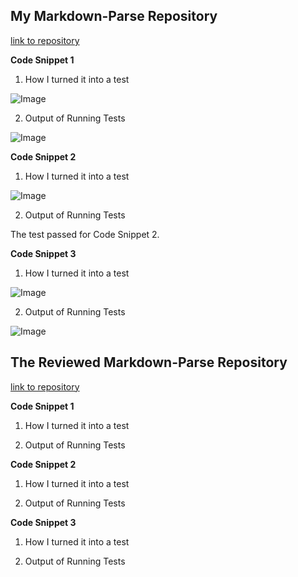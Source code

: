 ## My Markdown-Parse Repository

[link to repository](https://github.com/nseyoum/CSE15L-Platypus)

**Code Snippet 1**

1. How I turned it into a test

![Image](snippet1.png)

2. Output of Running Tests

![Image](snippetfail1.png)

**Code Snippet 2**

1. How I turned it into a test

![Image](snippet2.png)

2. Output of Running Tests

The test passed for Code Snippet 2.

**Code Snippet 3**

1. How I turned it into a test

![Image](snippet3.png)

2. Output of Running Tests

![Image](snippetfail2.png)


## The Reviewed Markdown-Parse Repository

[link to repository](https://github.com/ezhou413/markdown-parse)

**Code Snippet 1**

1. How I turned it into a test



2. Output of Running Tests



**Code Snippet 2**

1. How I turned it into a test



2. Output of Running Tests



**Code Snippet 3**

1. How I turned it into a test



2. Output of Running Tests
